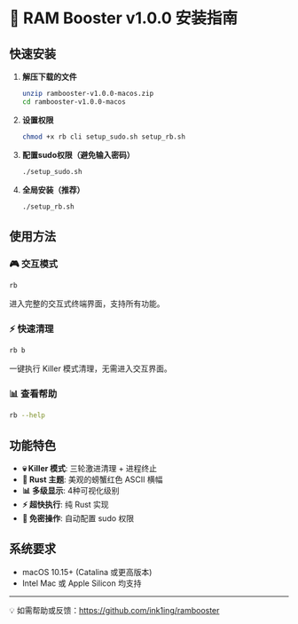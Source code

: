# 🚀 RAM Booster v1.0.0 安装指南

## 快速安装

1. **解压下载的文件**
   ```bash
   unzip rambooster-v1.0.0-macos.zip
   cd rambooster-v1.0.0-macos
   ```

2. **设置权限**
   ```bash
   chmod +x rb cli setup_sudo.sh setup_rb.sh
   ```

3. **配置sudo权限（避免输入密码）**
   ```bash
   ./setup_sudo.sh
   ```

4. **全局安装（推荐）**
   ```bash
   ./setup_rb.sh
   ```

## 使用方法

### 🎮 交互模式
```bash
rb
```
进入完整的交互式终端界面，支持所有功能。

### ⚡ 快速清理
```bash
rb b
```
一键执行 Killer 模式清理，无需进入交互界面。

### 📊 查看帮助
```bash
rb --help
```

## 功能特色

- **💀 Killer 模式**: 三轮激进清理 + 进程终止
- **🎨 Rust 主题**: 美观的螃蟹红色 ASCII 横幅
- **📊 多级显示**: 4种可视化级别
- **⚡ 超快执行**: 纯 Rust 实现
- **🔐 免密操作**: 自动配置 sudo 权限

## 系统要求

- macOS 10.15+ (Catalina 或更高版本)
- Intel Mac 或 Apple Silicon 均支持

---

💡 如需帮助或反馈：https://github.com/ink1ing/rambooster
